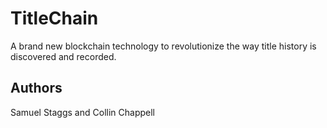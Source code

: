 # TitleChain 
A brand new blockchain technology to revolutionize the way title history is discovered and recorded. 

## Authors
Samuel Staggs and Collin Chappell
